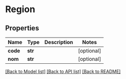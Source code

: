 # Region

## Properties
Name | Type | Description | Notes
------------ | ------------- | ------------- | -------------
**code** | **str** |  | [optional] 
**nom** | **str** |  | [optional] 

[[Back to Model list]](../README.md#documentation-for-models) [[Back to API list]](../README.md#documentation-for-api-endpoints) [[Back to README]](../README.md)

